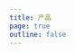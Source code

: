 ```yaml
---
title: 产品
page: true
outline: false
---
```


<script setup>
import AllProducts from '../AllProducts.vue'
</script>

<AllProducts category="止回阀" />
